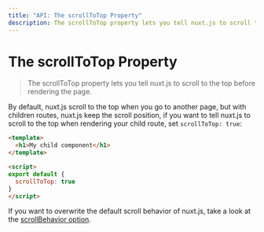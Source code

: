 ```yaml
---
title: "API: The scrollToTop Property"
description: The scrollToTop property lets you tell nuxt.js to scroll to the top before rendering the page.
---
```


# The scrollToTop Property

> The scrollToTop property lets you tell nuxt.js to scroll to the top before rendering the page.

By default, nuxt.js scroll to the top when you go to another page, but with children routes, nuxt.js keep the scroll position, if you want to tell nuxt.js to scroll to the top when rendering your child route, set `scrollToTop: true`:

```html
<template>
  <h1>My child component</h1>
</template>

<script>
export default {
  scrollToTop: true
}
</script>
```

If you want to overwrite the default scroll behavior of nuxt.js, take a look at the [scrollBehavior option](/api/configuration-router#scrollBehavior).

